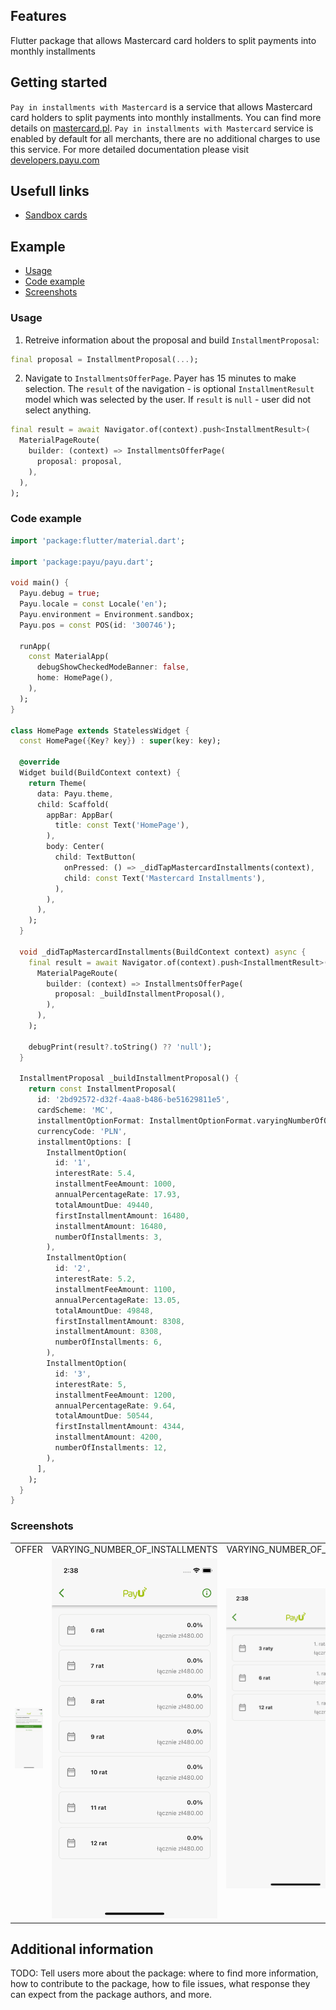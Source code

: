 ## Features

Flutter package that allows Mastercard card holders to split payments into monthly installments

## Getting started

`Pay in installments with Mastercard` is a service that allows Mastercard card holders to split payments into monthly installments. You can find more details on [mastercard.pl](https://www.mastercard.pl/pl-pl/klient-indywidualny/promocje-i-oferty/raty.html). `Pay in installments with Mastercard` service is enabled by default for all merchants, there are no additional charges to use this service. For more detailed documentation please visit [developers.payu.com](https://developers.payu.com/en/mci.html)

## Usefull links

* [Sandbox cards](https://developers.payu.com/en/overview.html#sandbox_cards)

## Example

* [Usage](#mastercard_installments_usage)
* [Code example](#mastercard_installments_code_example)
* [Screenshots](#mastercard_installments_screenshots)

<a id="mastercard_installments_usage"></a>

### Usage

1. Retreive information about the proposal and build `InstallmentProposal`: 

```dart 
final proposal = InstallmentProposal(...);
```

2. Navigate to `InstallmentsOfferPage`. Payer has 15 minutes to make selection. The `result` of the navigation - is optional `InstallmentResult` model which was selected by the user. If `result` is `null` - user did not select anything. 

```dart
final result = await Navigator.of(context).push<InstallmentResult>(
  MaterialPageRoute(
    builder: (context) => InstallmentsOfferPage(
      proposal: proposal,
    ),
  ),
);
```

<a id="mastercard_installments_code_example"></a>

### Code example

```dart
import 'package:flutter/material.dart';

import 'package:payu/payu.dart';

void main() {
  Payu.debug = true;
  Payu.locale = const Locale('en');
  Payu.environment = Environment.sandbox;
  Payu.pos = const POS(id: '300746');

  runApp(
    const MaterialApp(
      debugShowCheckedModeBanner: false,
      home: HomePage(),
    ),
  );
}

class HomePage extends StatelessWidget {
  const HomePage({Key? key}) : super(key: key);

  @override
  Widget build(BuildContext context) {
    return Theme(
      data: Payu.theme,
      child: Scaffold(
        appBar: AppBar(
          title: const Text('HomePage'),
        ),
        body: Center(
          child: TextButton(
            onPressed: () => _didTapMastercardInstallments(context),
            child: const Text('Mastercard Installments'),
          ),
        ),
      ),
    );
  }

  void _didTapMastercardInstallments(BuildContext context) async {
    final result = await Navigator.of(context).push<InstallmentResult>(
      MaterialPageRoute(
        builder: (context) => InstallmentsOfferPage(
          proposal: _buildInstallmentProposal(),
        ),
      ),
    );

    debugPrint(result?.toString() ?? 'null');
  }

  InstallmentProposal _buildInstallmentProposal() {
    return const InstallmentProposal(
      id: '2bd92572-d32f-4aa8-b486-be51629811e5',
      cardScheme: 'MC',
      installmentOptionFormat: InstallmentOptionFormat.varyingNumberOfOptions,
      currencyCode: 'PLN',
      installmentOptions: [
        InstallmentOption(
          id: '1',
          interestRate: 5.4,
          installmentFeeAmount: 1000,
          annualPercentageRate: 17.93,
          totalAmountDue: 49440,
          firstInstallmentAmount: 16480,
          installmentAmount: 16480,
          numberOfInstallments: 3,
        ),
        InstallmentOption(
          id: '2',
          interestRate: 5.2,
          installmentFeeAmount: 1100,
          annualPercentageRate: 13.05,
          totalAmountDue: 49848,
          firstInstallmentAmount: 8308,
          installmentAmount: 8308,
          numberOfInstallments: 6,
        ),
        InstallmentOption(
          id: '3',
          interestRate: 5,
          installmentFeeAmount: 1200,
          annualPercentageRate: 9.64,
          totalAmountDue: 50544,
          firstInstallmentAmount: 4344,
          installmentAmount: 4200,
          numberOfInstallments: 12,
        ),
      ],
    );
  }
}

```

<a id="mastercard_installments_screenshots"></a>

### Screenshots

|  |  |  |
| ----------- | ----------- | ----------- |
| OFFER | VARYING_NUMBER_OF_INSTALLMENTS | VARYING_NUMBER_OF_OPTIONS |
|![](docs/screenshots/installments_offer.png)|![](docs/screenshots/installments_vnoi.png)|![](docs/screenshots/installments_vnoo.png)|

## Additional information

TODO: Tell users more about the package: where to find more information, how to 
contribute to the package, how to file issues, what response they can expect 
from the package authors, and more.